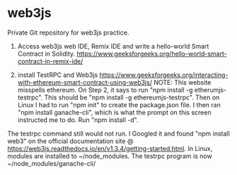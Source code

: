 # web3js
Private Git repository for web3js practice.

1.  Access web3js web IDE, Remix IDE and write a hello-world Smart Contract in Solidity.
https://www.geeksforgeeks.org/hello-world-smart-contract-in-remix-ide/

2.  install TestRPC and Web3js
https://www.geeksforgeeks.org/interacting-with-ethereum-smart-contract-using-web3js/
NOTE: This website misspells ethereum.  On Step 2, it says to run "npm install -g etherumjs-testrpc".  This should be "npm install -g ethereumjs-testrpc".  Then on Linux I had to run "npm init" to create the package.json file.  I then ran "npm install ganache-cli", which is what the prompt on this screen instructed me to do.  Run "npm install -d".

The testrpc command still would not run.  I Googled it and found "npm install web3" on the official documentation site @ https://web3js.readthedocs.io/en/v1.3.4/getting-started.html.  In Linux, modules are installed to ~/node_modules.  The testrpc program is now ~/node_modules/ganache-cli/
